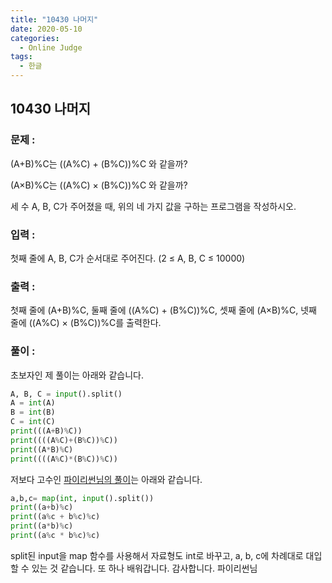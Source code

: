 ```yaml
---
title: "10430 나머지"
date: 2020-05-10
categories:
  - Online Judge
tags:
  - 한글
---
```

## 10430 나머지


### 문제 :

(A+B)%C는 ((A%C) + (B%C))%C 와 같을까?

(A×B)%C는 ((A%C) × (B%C))%C 와 같을까?

세 수 A, B, C가 주어졌을 때, 위의 네 가지 값을 구하는 프로그램을 작성하시오.


### 입력 :

첫째 줄에 A, B, C가 순서대로 주어진다. (2 ≤ A, B, C ≤ 10000)


### 출력 : 

첫째 줄에 (A+B)%C, 둘째 줄에 ((A%C) + (B%C))%C, 셋째 줄에 (A×B)%C, 넷째 줄에 ((A%C) × (B%C))%C를 출력한다.


### 풀이 :

초보자인 제 풀이는 아래와 같습니다.

```python
A, B, C = input().split()
A = int(A)
B = int(B)
C = int(C)
print(((A+B)%C))
print((((A%C)+(B%C))%C))
print((A*B)%C)
print((((A%C)*(B%C))%C))
```

저보다 고수인 [파이리썬님의 풀이](<https://claude-u.tistory.com/13>)는 아래와 같습니다.

```python
a,b,c= map(int, input().split())
print((a+b)%c)
print((a%c + b%c)%c)
print((a*b)%c)
print((a%c * b%c)%c)
```

split된 input을 map 함수를 사용해서 자료형도 int로 바꾸고, a, b, c에 차례대로 대입할 수 있는 것 같습니다. 또 하나 배워갑니다. 감사합니다. 파이리썬님